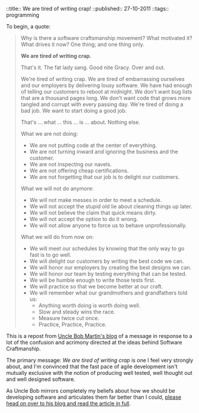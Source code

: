 ::title::     We are tired of writing crap!
::published:: 27-10-2011
::tags::      programming

To begin, a quote:

>Why is there a software craftsmanship movement?  What motivated it?  What drives it now?  One thing; and one thing only.
>
>**We are tired of writing crap.**
>
>That's it.  The fat lady sang.  Good nite Gracy. Over and out.
>
>We're tired of writing crap. We are tired of embarrassing ourselves and our employers by delivering lousy software.  We have had enough of telling our customers to reboot at midnight.  We don't want bug lists that are a thousand pages long.  We don't want code that grows more tangled and corrupt with every passing day.  We're tired of doing a bad job.  We want to start doing a good job.
>
>That's ... what ... this ... is ... about.  Nothing else.
>
>What we are not doing:
>
>  * We are not putting code at the center of everything.
>  * We are not turning inward and ignoring the business and the customer.
>  * We are not inspecting our navels.
>  * We are not offering cheap certifications.
>  * We are not forgetting that our job is to delight our customers.
>
>What we will not do anymore:
>
>  * We will not make messes in order to meet a schedule.
>  * We will not accept the stupid old lie about cleaning things up later.
>  * We will not believe the claim that quick means dirty.
>  * We will not accept the option to do it wrong.
>  * We will not allow anyone to force us to behave unprofessionally.
>
>What we will do from now on:
>
>  * We will meet our schedules by knowing that the only way to go fast is to go well.
>  * We will delight our customers by writing the best code we can.
>  * We will honor our employers by creating the best designs we can.
>  * We will honor our team by testing everything that can be tested.
>  * We will be humble enough to write those tests first.
>  * We will practice so that we become better at our craft.
>  * We will remember what our grandmothers and grandfathers told us:
>    * Anything worth doing is worth doing well.
>    * Slow and steady wins the race.
>    * Measure twice cut once.
>    * Practice, Practice, Practice.

This is a repost from [Uncle Bob Martin's blog](http://cleancoder.posterous.com/software-craftsmanship-things-wars-commandmen) of a message in response to a lot of the confusion and acrimony directed at the ideas behind Software Craftmanship.

The primary message: _We are tired of writing crap_ is one I feel very strongly about, and I'm convinced that the fast pace of agile development isn't mutually exclusive with the notion of producing well tested, well thought out and well designed software.

As Uncle Bob mirrors completely my beliefs about how we should be developing software and articulates them far better than I could, [please head on over to his blog and read the article in full](http://cleancoder.posterous.com/software-craftsmanship-things-wars-commandmen).
